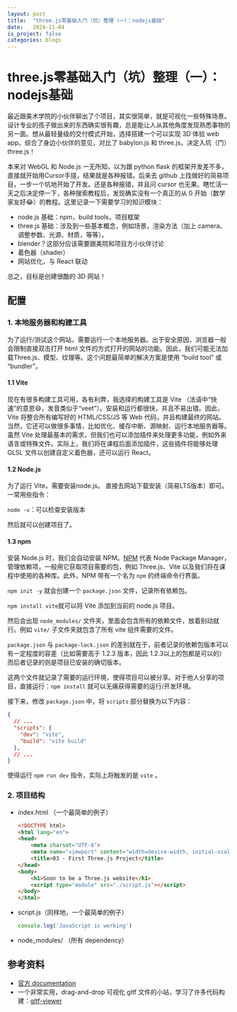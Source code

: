 ```yaml
---
layout: post
title:  "three.js零基础入门（坑）整理（一）：nodejs基础"
date:   2024-11-04
is_project: false
categories: blogs
---
```

# three.js零基础入门（坑）整理（一）：nodejs基础

最近跟美术学院的小伙伴聊出了个项目，其实很简单，就是可视化一些特殊场景。设计专业的孩子做出来的东西确实很有趣，总是能让人从其他角度发现熟悉事物的另一面。想从最轻量级的交付模式开始，选择搭建一个可以实现 3D 体验 web app。综合了身边小伙伴的意见，对比了 babylon.js 和 three.js，决定入坑（门）three.js！

本来对 WebGL 和 Node.js 一无所知，以为跟 python flask 的框架开发差不多，直接就开始用Cursor手搓，结果就是各种报错。后来去 github 上找做好的简易项目，一步一个坑地开始了开发。还是各种报错，并且问 cursor 也无果。瞎忙活一天之后决定停一下，各种搜索教程后，发现确实没有一个真正的从 0 开始（数学家友好😂）的教程。这里记录一下需要学习的知识模块：

* node.js 基础：npm，build tools，项目框架
* three.js 基础：涉及到一些基本概念，例如场景，渲染方法（加上 camera、调整参数、光源、材质，等等）。
* blender？这部分应该需要跟美院和项目方小伙伴讨论
* 着色器（shader）
* 网站优化，与 React 联动

总之，目标是创建很酷的 3D 网站！

## 配置

### 1. 本地服务器和构建工具

为了运行/测试这个网站，需要运行一个本地服务器。出于安全原因，浏览器一般会限制直接双击打开 html 文件的方式打开的网站的功能。因此，我们可能无法加载Three.js、模型、纹理等。这个问题最简单的解决方案是使用 “build tool” 或 “bundler”。

#### 1.1 Vite

现在有很多构建工具可用，各有利弊，我选择的构建工具是 Vite （法语中“快速”的意思😄，发音类似于“veet”）。安装和运行都很快，并且不易出错。因此，Vite 将整合所有编写好的 HTML/CSS/JS 等 Web 代码，并且构建最终的网站。当然，它还可以做很多事情，比如优化、缓存中断、源映射、运行本地服务器等。虽然 Vite 处理最基本的需求，但我们也可以添加插件来处理更多功能，例如外来语言或特殊文件。实际上，我们将在课程后面添加插件，这些插件将能够处理 GLSL 文件以创建自定义着色器，还可以运行 React。

#### 1.2 Node.js

为了运行 Vite，需要安装node.js。 直接去网站下载安装（简易LTS版本）即可。一常用些指令：

`node -v`：可以检查安装版本

然后就可以创建项目了。

#### 1.3 npm

安装 Node.js 时，我们会自动安装 NPM。[NPM](http://npmjs.com/) 代表 Node Package Manager，管理依赖项，一般用它获取项目需要的包，例如 Three.js、Vite 以及我们将在课程中使用的各种库。此外，NPM 带有一个名为 `npm` 的终端命令行界面。

`npm init -y` 就会创建一个 `package.json` 文件，记录所有依赖包。

`npm install vite`就可以将 Vite 添加到当前的 node.js 项目。

然后会出现 `node_modules/` 文件夹，里面会包含所有的依赖文件，放着别动就行。例如 `vite/` 子文件夹就包含了所有 vite 组件需要的文件。

`package.json` 与 `package-lock.json` 的差别就在于，前者记录的依赖包版本可以有一定程度的容差（比如需要高于 1.2.3 版本，因此 1.2.3以上的包都是可以的）而后者记录的则是项目已安装的确切版本。

这两个文件就记录了需要的运行环境，使得项目可以被分享。对于他人分享的项目，直接运行：`npm install` 就可以无痛获得需要的运行/开发环境。

接下来，修改 `package.json` 中，将 `scripts` 部分替换为以下内容：

```json
{
  // ...
  "scripts": {
    "dev": "vite",
    "build": "vite build"
  },
  // ...
}
```

使得运行 `npm run dev` 指令，实际上将触发的是 `vite` 。

### 2. 项目结构

* index.html （一个最简单的例子）

  ```html
  <!DOCTYPE html>
  <html lang="en">
  <head>
      <meta charset="UTF-8">
      <meta name="viewport" content="width=device-width, initial-scale=1.0">
      <title>03 - First Three.js Project</title>
  </head>
  <body>
      <h1>Soon to be a Three.js website</h1>
      <script type="module" src="./script.js"></script>
  </body>
  </html>
  ```
* script.js（同样地，一个最简单的例子）

  ```js
  console.log('JavaScript is working')
  ```
* node_modules/ （所有 dependency）

## 参考资料

* [官方 documentation](https://threejs.org/)
* 一个非常实用，drag-and-drop 可视化 gltf 文件的小站，学习了许多代码构建：[gltf-viewer](https://gltf-viewer.donmccurdy.com)
